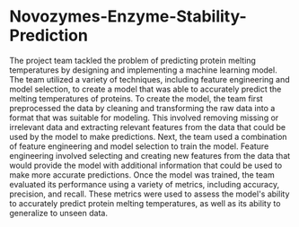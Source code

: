 # Novozymes-Enzyme-Stability-Prediction

The project team tackled the problem of predicting protein melting temperatures by designing and implementing a machine learning model. The team utilized a variety of techniques, including feature engineering and model selection, to create a model that was able to accurately predict the melting temperatures of proteins. To create the model, the team first preprocessed the data by cleaning and transforming the raw data into a format that was suitable for modeling. This involved removing missing or irrelevant data and extracting relevant features from the data that could be used by the model to make predictions. Next, the team used a combination of feature engineering and model selection to train the model. Feature engineering involved selecting and creating new features from the data that would provide the model with additional information that could be used to make more accurate predictions. Once the model was trained, the team evaluated its performance using a variety of metrics, including accuracy, precision, and recall. These metrics were used to assess the model's ability to accurately predict protein melting temperatures, as well as its ability to generalize to unseen data. 
